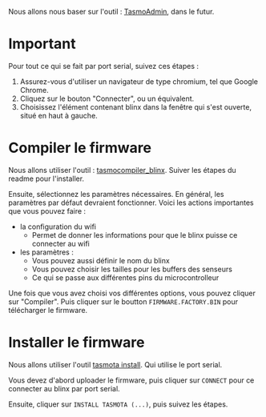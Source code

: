 Nous allons nous baser sur l'outil : [TasmoAdmin](https://github.com/TasmoAdmin/TasmoAdmin), dans le futur.

# Important

Pour tout ce qui se fait par port serial, suivez ces étapes :

1. Assurez-vous d'utiliser un navigateur de type chromium, tel que Google Chrome.
2. Cliquez sur le bouton "Connecter", ou un équivalent.
3. Choisissez l'élément contenant blinx dans la fenêtre qui s'est ouverte, situé en haut à gauche.

# Compiler le firmware

Nous allons utiliser l'outil : [tasmocompiler_blinx](https://github.com/MaelC001/tasmocompiler_blinx). Suiver les étapes du readme pour l'installer.

Ensuite, sélectionnez les paramètres nécessaires. En général, les paramètres par défaut devraient fonctionner. Voici les actions importantes que vous pouvez faire :

- la configuration du wifi
  - Permet de donner les informations pour que le blinx puisse ce connecter au wifi
- les paramètres :
  - Vous pouvez aussi définir le nom du blinx
  - Vous pouvez choisir les tailles pour les buffers des senseurs
  - Ce qui se passe aux différentes pins du microcontrolleur

Une fois que vous avez choisi vos différentes options, vous pouvez cliquer sur "Compiler". Puis cliquer sur le boutton `FIRMWARE.FACTORY.BIN` pour télécharger le firmware. 

# Installer le firmware

Nous allons utiliser l'outil [tasmota install](https://tasmota.github.io/install/). Qui utilise le port serial.

Vous devez d'abord uploader le firmware, puis cliquer sur `CONNECT` pour ce connecter au blinx par port serial.

Ensuite, cliquer sur `INSTALL TASMOTA (...)`, puis suivez les étapes.